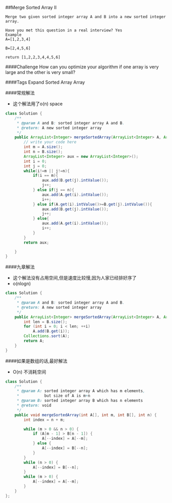 ##Merge Sorted Array II

	Merge two given sorted integer array A and B into a new sorted integer array.

	Have you met this question in a real interview? Yes
	Example
	A=[1,2,3,4]

	B=[2,4,5,6]

	return [1,2,2,3,4,4,5,6]

####Challenge
How can you optimize your algorithm if one array is very large and the other is very small?

####Tags Expand
Sorted Array Array


####常规解法
- 这个解法用了o(n) space

```java
class Solution {
    /**
     * @param A and B: sorted integer array A and B.
     * @return: A new sorted integer array
     */
    public ArrayList<Integer> mergeSortedArray(ArrayList<Integer> A, ArrayList<Integer> B) {
        // write your code here
        int m = A.size();
        int n = B.size();
        ArrayList<Integer> aux = new ArrayList<Integer>();
        int i = 0;
        int j = 0;
        while(i!=m || j!=n){
            if(i == m){
                aux.add(B.get(j).intValue());
                j++;
            } else if(j == n){
                aux.add(A.get(i).intValue());
                i++;
            } else if(A.get(i).intValue()>=B.get(j).intValue()){
                aux.add(B.get(j).intValue());
                j++;
            } else{
                aux.add(A.get(i).intValue());
                i++;
            }
        }
        return aux;

    }
}

```

####九章解法
- 这个解法没有占用空间,但是速度比较慢,因为人家已经排好序了
- o(nlogn)

```java
class Solution {
    /**
     * @param A and B: sorted integer array A and B.
     * @return: A new sorted integer array
     */
    public ArrayList<Integer> mergeSortedArray(ArrayList<Integer> A, ArrayList<Integer> B) {
        int len = B.size();
        for (int i = 0; i < len; ++i)
            A.add(B.get(i));
        Collections.sort(A);
        return A;
    }
}
```

####如果是数组的话,最好解法
- O(n) 不消耗空间

```java
class Solution {
    /**
     * @param A: sorted integer array A which has m elements,
     *           but size of A is m+n
     * @param B: sorted integer array B which has n elements
     * @return: void
     */
    public void mergeSortedArray(int A[], int m, int B[], int n) {
        int index = n + m;

        while (m > 0 && n > 0) {
            if (A[m - 1] > B[n - 1]) {
                A[--index] = A[--m];
            } else {
                A[--index] = B[--n];
            }
        }
        while (n > 0) {
            A[--index] = B[--n];
        }
        while (m > 0) {
            A[--index] = A[--m];
        }
    }
};
```
